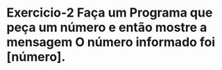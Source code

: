 # Exercicio-2 Faça um Programa que peça um número e então mostre a mensagem O número informado foi [número].
